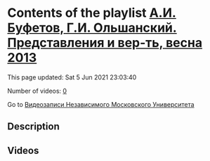 # Contents of the playlist [А.И. Буфетов, Г.И. Ольшанский. Представления и вер-ть, весна 2013](https://www.youtube.com/playlist?list=PLp9ABVh6_x4HWBoHqmKXltYwGckLYMGSJ)

This page updated: Sat 5 Jun 2021 23:03:40

Number of videos: [0](#videos)

Go to [Видеозаписи Независимого Московского Университета](../README.md)

## Description



## Videos

